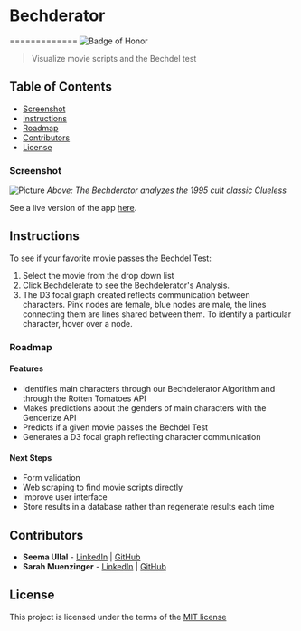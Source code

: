 # Bechderator
=============
![Badge of Honor](https://img.shields.io/badge/Built%20at-Fullstack-green.svg?style=flat-square)
> Visualize movie scripts and the Bechdel test

## Table of Contents

- [Screenshot](#screenshot)
- [Instructions](#instructions)
- [Roadmap](#roadmap)
- [Contributors](#contributors)
- [License](#license)


### Screenshot

![Picture](http://i.imgur.com/9J43xR5.png)
_Above: The Bechderator analyzes the 1995 cult classic Clueless_

See a live version of the app [here](http://bechdelerator.herokuapp.com/).


## Instructions

To see if your favorite movie passes the Bechdel Test:
 1.  Select the movie from the drop down list
 2. Click Bechdelerate to see the Bechdelerator's Analysis.
 3. The D3 focal graph created reflects communication between characters. Pink nodes are female, blue nodes are male, the lines connecting them are lines shared between them. To identify a particular character, hover over a node.


### Roadmap

#### Features

-	Identifies main characters through our Bechdelerator Algorithm and through the Rotten Tomatoes API
-	Makes predictions about the genders of main characters with the Genderize API
-	Predicts if a given movie passes the Bechdel Test
-	Generates a D3 focal graph reflecting character communication

#### Next Steps

- Form validation
- Web scraping to find movie scripts directly
- Improve user interface
- Store results in a database rather than regenerate results each time

## Contributors
* __Seema Ullal__ - [LinkedIn](https://www.linkedin.com/profile/in/seemaullal) | [GitHub](https://github.com/seemaulla)
* __Sarah Muenzinger__ - [LinkedIn](https://www.linkedin.com/profile/in/sarahmuenzinger) | [GitHub](https://github.com/smuenzinger)

## License

This project is licensed under the terms of the [MIT license](http://opensource.org/licenses/MIT)



